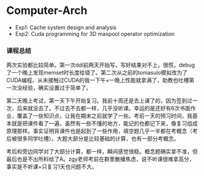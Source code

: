 # Computer-Arch
- Exp1: Cache system design and analysis
- Exp2: Cuda programming for 3D maxpool operator optimization

### 课程总结

两次实验都比较简单。第一次ddl前两天开始写，写好结果对不上，很慌，debug了一个晚上发现memset时长度给错了。第二次从之前的tomasulo模拟改为了CUDA编程，从未接触过CUDA的我一下午+一晚上性能就拿满了，助教也吐槽第一次没经验，确实设置过于简单了。

第二天晚上考试，第一天下午开始复习。我前十周还是去上课了的，因为签到过一次，后来就没去了。不过去不去都一样，几乎没听课。幸运的是还好有6次书面作业，覆盖了一些知识点，让我在期末之前就学了一些。考前一天的预习时间，我基本就是把课件看了一遍，虽然有一些不懂的地方，能记的也都记下来，像复习组成原理那样。事实证明背课件也是起到了一些作用，填空题几乎一半都在考概念（考后被很多同学吐槽）。大题大部分是比较基础的计算，也有一部分考概念。

考后和旁边同学对了大部分计算，都一样，瞬间感觉很稳。概念题确实拿不准，但最后也是不出所料给了A。zgy老师考前在群里散播焦虑，说不听课很难拿高分，事实是不听课+只复习1天也问题不大。

